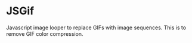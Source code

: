 JSGif
=====

Javascript image looper to replace GIFs with image sequences. This is to remove GIF color compression.